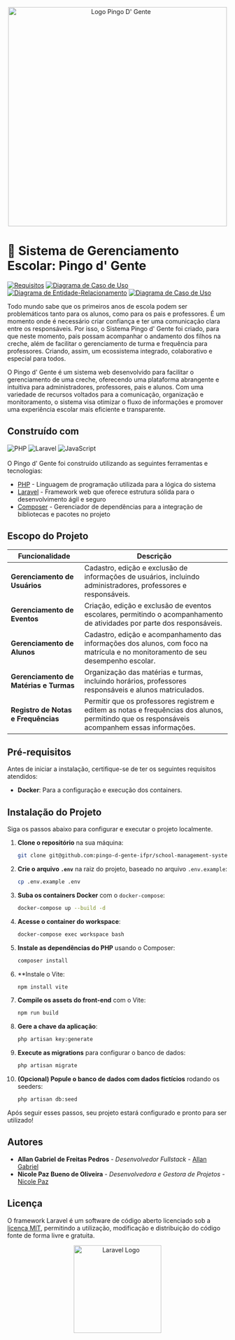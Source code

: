 <p align="center" width="400">

<img src="https://i.imgur.com/gSyTvA3.png" alt="Logo Pingo D' Gente" width="500">
    
</p>

# 🍉 Sistema de Gerenciamento Escolar: Pingo d' Gente


[![Requisitos](https://img.shields.io/badge/Requisitos-99D98F?style=for-the-badge)](https://docs.google.com/document/d/1dPLNbWGPJrLT6XW6vUQCduGXSOD5udjA/edit?usp=sharing&ouid=110106372221435632533&rtpof=true&sd=true)
[![Diagrama de Caso de Uso](https://img.shields.io/badge/Casos%20de%20Uso-F26B8F?style=for-the-badge)](https://drive.google.com/file/d/1rXeYg-VK0TMsUCLDTi41SwxnXuDuftzV/view)
[![Diagrama de Entidade-Relacionamento](https://img.shields.io/badge/Diagrama%20Entidade%20Relacionamento-81DEE3?style=for-the-badge)](https://miro.com/welcomeonboard/VWFiczJkdFZFZDNuWnMyZ0JGYVowYzJZM3k0cTY5YWcydWprT2FhY0dJeWNWNjQ1YXV4ZG8wWnBBbnhOZ09TcnwzNDU4NzY0NTI4ODIwMjA1NzE2fDI=?share_link_id=929135724874)
[![Diagrama de Caso de Uso](https://img.shields.io/badge/Prot%C3%B3tipos-F26B8F?style=for-the-badge)](https://www.figma.com/proto/2istVcaliudTGEq6s4SSaB/Untitled?type=design&node-id=45-6&t=IG7H2hlbh8CqxTU4-1&scaling=scale-down&page-id=0%3A1&starting-point-node-id=2%3A3&mode=design)

Todo mundo sabe que os primeiros anos de escola podem ser problemáticos tanto para os alunos, como para os pais e professores. É um momento onde é necessário criar confiança e ter uma comunicação clara entre os responsáveis. Por isso, o Sistema Pingo d' Gente foi criado, para que neste momento, pais possam acompanhar o andamento dos filhos na creche, além de facilitar o gerenciamento de turma e frequência para professores. Criando, assim, um ecossistema integrado, colaborativo e especial para todos.

O Pingo d' Gente é um sistema web desenvolvido para facilitar o gerenciamento de uma creche, oferecendo uma plataforma abrangente e intuitiva para administradores, professores, pais e alunos. Com uma variedade de recursos voltados para a comunicação, organização e monitoramento, o sistema visa otimizar o fluxo de informações e promover uma experiência escolar mais eficiente e transparente.

## Construído com
![PHP](https://img.shields.io/badge/php-%23777BB4.svg?style=for-the-badge&logo=php&logoColor=white)
![Laravel](https://img.shields.io/badge/laravel-%23FF2D20.svg?style=for-the-badge&logo=laravel&logoColor=white)
![JavaScript](https://img.shields.io/badge/javascript-%23323330.svg?style=for-the-badge&logo=javascript&logoColor=%23F7DF1E)
<br><br>
O Pingo d' Gente foi construído utilizando as seguintes ferramentas e tecnologias:
* [PHP](http://www.php.net) - Linguagem de programação utilizada para a lógica do sistema
* [Laravel](http://www.dropwizard.io/1.0.2/docs/) - Framework web que oferece estrutura sólida para o desenvolvimento ágil e seguro
* [Composer](https://maven.apache.org/) -  Gerenciador de dependências para a integração de bibliotecas e pacotes no projeto

## Escopo do Projeto

| **Funcionalidade**                     | **Descrição**                                                                                                                                      |
|-----------------------------------------|----------------------------------------------------------------------------------------------------------------------------------------------------|
| **Gerenciamento de Usuários**           | Cadastro, edição e exclusão de informações de usuários, incluindo administradores, professores e responsáveis.                                      |
| **Gerenciamento de Eventos**            | Criação, edição e exclusão de eventos escolares, permitindo o acompanhamento de atividades por parte dos responsáveis.                             |
| **Gerenciamento de Alunos**             | Cadastro, edição e acompanhamento das informações dos alunos, com foco na matrícula e no monitoramento de seu desempenho escolar.                  |
| **Gerenciamento de Matérias e Turmas**  | Organização das matérias e turmas, incluindo horários, professores responsáveis e alunos matriculados.                                             |
| **Registro de Notas e Frequências**     | Permitir que os professores registrem e editem as notas e frequências dos alunos, permitindo que os responsáveis acompanhem essas informações.      |

## Pré-requisitos

Antes de iniciar a instalação, certifique-se de ter os seguintes requisitos atendidos:

- **Docker**: Para a configuração e execução dos containers.

## Instalação do Projeto

Siga os passos abaixo para configurar e executar o projeto localmente.

1. **Clone o repositório** na sua máquina:

    ```bash
    git clone git@github.com:pingo-d-gente-ifpr/school-management-system.git
    ```

2. **Crie o arquivo `.env`** na raiz do projeto, baseado no arquivo `.env.example`:

    ```bash
    cp .env.example .env
    ```

3. **Suba os containers Docker** com o `docker-compose`:

    ```bash
    docker-compose up --build -d
    ```

4. **Acesse o container do workspace**:

    ```bash
    docker-compose exec workspace bash
    ```

5. **Instale as dependências do PHP** usando o Composer:

    ```bash
    composer install
    ```

6. **Instale o Vite:

    ```bash
    npm install vite
    ```

7. **Compile os assets do front-end** com o Vite:

    ```bash
    npm run build
    ```

8. **Gere a chave da aplicação**:

    ```bash
    php artisan key:generate
    ```

9. **Execute as migrations** para configurar o banco de dados:

    ```bash
    php artisan migrate
    ```

10. **(Opcional) Popule o banco de dados com dados fictícios** rodando os seeders:

    ```bash
    php artisan db:seed
    ```

Após seguir esses passos, seu projeto estará configurado e pronto para ser utilizado!

## Autores

* **Allan Gabriel de Freitas Pedros** - *Desenvolvedor Fullstack* - [Allan Gabriel](https://github.com/agp531)
* **Nicole Paz Bueno de Oliveira** - *Desenvolvedora e Gestora de Projetos* - [Nicole Paz](https://github.com/nicpaz)

## Licença

O framework Laravel é um software de código aberto licenciado sob a [licença MIT](https://opensource.org/licenses/MIT), permitindo a utilização, modificação e distribuição do código fonte de forma livre e gratuita.

<p align="center"><a href="https://laravel.com" target="_blank"><img src="https://raw.githubusercontent.com/laravel/art/master/logo-lockup/5%20SVG/2%20CMYK/1%20Full%20Color/laravel-logolockup-cmyk-red.svg" width="200" alt="Laravel Logo"></a></p>

